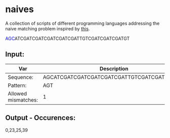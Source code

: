 # naives
A collection of scripts of different programming languages addressing the naive matching problem inspired by [this](https://github.com/geohot/mergesorts).


<span style="color:blue">AGC</span>ATCGATCGATCGATCGATCGATTGTCGATCGATCGATGT

Input:
---
| Var | Description |
| ---- | ----------- |
|Sequence: | AGCATCGATCGATCGATCGATCGATTGTCGATCGATCGATGT |
|Pattern: | AGT |
|Allowed mismatches: | 1 |

Output - Occurences:
---
0,23,25,39
